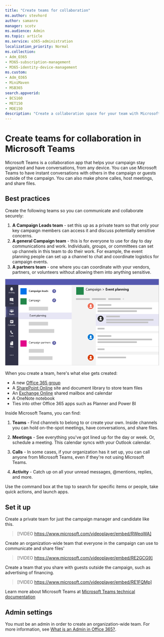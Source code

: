 ```yaml
---
title: "Create teams for collaboration"
ms.author: stevhord
author: samanro
manager: scotv
ms.audience: Admin
ms.topic: article
ms.service: o365-administration
localization_priority: Normal
ms.collection: 
- Adm_O365
- M365-subscription-management 
- M365-identity-device-management
ms.custom:
- Adm_O365
- MiniMaven
- MSB365
search.appverid:
- BCS160
- MET150
- MOE150
description: "Create a collaboration space for your team with Microsoft Teams."
---
```


# Create teams for collaboration in Microsoft Teams

Microsoft Teams is a collaboration app that helps your campaign stay organized and have conversations, from any device. You can use Microsoft Teams to have instant conversations with others in the campaign or guests outside of the campaign. You can also make phone calles, host meetings, and share files.

## Best practices

Create the following teams so you can communicate and collaborate securely:

1. **A Campaign Leads team** - set this up as a private team so that only your key campaign members can access it and discuss potentially sensitive concerns.
2. **A general Campaign team** - this is for everyone to use for day to day communications and work. Individuals, groups, or committees can set up channels in this team to do their work. For example, the event planning people can set up a channel to chat and coordinate logistics for campaign events.
3. **A partners team** - one where you can coordinate with your vendors, partners, or volunteers without allowing them into anything sensitive.

![Diagram of a Microsoft Teams window with three separate teams to allow for secure communication and collaboration](media/m365-democracy-teams-collab.png)

When you create a team, here's what else gets created:

- A new [Office 365 group](https://docs.microsoft.com/en-us/MicrosoftTeams/office-365-groups)
- A [SharePoint Online](https://docs.microsoft.com/en-us/MicrosoftTeams/sharepoint-onedrive-interact) site and document library to store team files
- An [Exchange Online](https://docs.microsoft.com/en-us/MicrosoftTeams/exchange-teams-interact) shared mailbox and calendar
- A OneNote notebook
- Ties into other Office 365 apps such as Planner and Power BI

Inside Microsoft Teams, you can find:
1. **Teams** - Find channels to belong to or create your own. Inside channels you can hold on-the-spot meetings, have conversations, and share files.

2. **Meetings** - See everything you've got lined up for the day or week. Or, schedule a meeting. This calendar syncs with your Outlook calendar.
 
3. **Calls** - In some cases, if your organization has it set up, you can call anyone from Microsoft Teams, even if they're not using Microsoft Teams.

4. **Activity** - Catch up on all your unread messages, @mentions, replies, and more. 

Use the command box at the top to search for specific items or people, take quick actions, and launch apps.


## Set it up


Create a private team for just the campaign manager and candidate like this. 

> [!VIDEO https://www.microsoft.com/videoplayer/embed/RWeqWA]

Create an organization-wide team that everyone in the campaign can use to communicate and share files'

> [!VIDEO https://www.microsoft.com/videoplayer/embed/RE2GCG9]

Create a team that you share with guests outside the campaign, such as advertising of financing.

> [!VIDEO https://www.microsoft.com/videoplayer/embed/RE1FQMp]

Learn more about Microsoft Teams at [Microsoft Teams technical documentation](https://docs.microsoft.com/en-us/microsoftteams/microsoft-teams)

## Admin settings

You must be an admin in order to create an organization-wide team. For more information, see [What is an Admin in Office 365?](https://support.office.com/en-us/article/what-is-an-admin-e123627e-4892-4461-b9aa-1b6d57a5cfa4?ui=en-US&rs=en-US&ad=US).
  